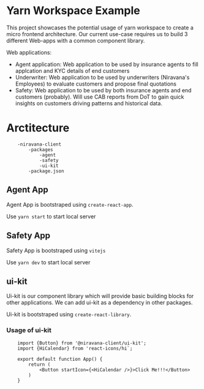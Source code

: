 # Yarn Workspace Example

This project showcases the potential usage of yarn workspace to create a micro frontend architecture. Our current use-case requires us to build 3 different Web-apps with a common component library.

Web applications:

- Agent application: Web application to be used by insurance agents to fill applcation and KYC details of end customers
- Underwriter: Web application to be used by underwriters (Niravana's Employees) to evaluate customers and propose final quotations
- Safety: Web application to be used by both insurance agents and end customers (probably). Will use CAB reports from DoT to gain quick insights on customers driving patterns and historical data.

# Arctitecture

```
	-niravana-client
		-packages
			-agent
			-safety
			-ui-kit
		-package.json
```

## Agent App

Agent App is bootstraped using `create-react-app`.

Use `yarn start` to start local server

## Safety App

Safety App is bootstraped using `vitejs`

Use `yarn dev` to start local server

## ui-kit

Ui-kit is our component library which will provide basic building blocks for other applications. We can add ui-kit as a dependency in other packages.

Ui-kit is bootstraped using `create-react-library`.

### Usage of ui-kit

```
	import {Button} from '@niravana-client/ui-kit';
	import {HiCalendar} from 'react-icons/hi`;

	export default function App() {
		return (
			<Button startIcon={<HiCalendar />}>Click Me!!!</Button>
		)
	}
```
